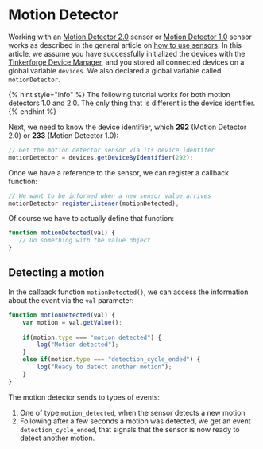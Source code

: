 # Motion Detector

Working with an [Motion Detector 2.0](https://www.tinkerforge.com/en/doc/Hardware/Bricklets/Motion\_Detector\_V2.html) sensor  or [Motion Detector 1.0](https://www.tinkerforge.com/en/doc/Hardware/Bricklets/Motion\_Detector.html) sensor works as described in the general article on [how to use sensors](./). In this article, we assume you have successfully initialized the devices with the [Tinkerforge Device Manager](../../tinkerforge-device-manager.md), and you stored all connected devices on a global variable `devices`. We also declared a global variable called `motionDetector`.&#x20;

{% hint style="info" %}
The following tutorial works for both motion detectors 1.0 and 2.0. The only thing that is different is the device identifier.
{% endhint %}

Next, we need to know the device identifier, which **292** (Motion Detector 2.0) or **233** (Motion Detector 1.0):

```javascript
// Get the motion detector sensor via its device identifer
motionDetector = devices.getDeviceByIdentifier(292);
```

Once we have a reference to the sensor, we can register a callback function:

```javascript
// We want to be informed when a new sensor value arrives
motionDetector.registerListener(motionDetected);
```

Of course we have to actually define that function:

```javascript
function motionDetected(val) {
   // Do something with the value object
}
```

## Detecting a motion

In the callback function `motionDetected()`, we can access the information about the event via the `val` parameter:

```javascript
function motionDetected(val) {
    var motion = val.getValue();
    
    if(motion.type === "motion_detected") {
        log("Motion detected");    
    }
    else if(motion.type === "detection_cycle_ended") {
        log("Ready to detect another motion");
    }
}
```

The motion detector sends to types of events:

1. One of type `motion_detected`, when the sensor detects a new motion
2. Following after a few seconds a motion was detected, we get an event `detection_cycle_ended`, that signals that the sensor is now ready to detect another motion.

